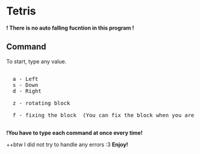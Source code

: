 # Tetris

**! There is no auto falling fucntion in this program !**

## Command
 To start, type any value.
<pre>
  
  a - Left
  s - Down
  d - Right

  z - rotating block

  f - fixing the block  (You can fix the block when you are in fixable situation)

</pre>
**!You have to type each command at once every time!**

++btw I did not try to handle any errors :3
**Enjoy!**
